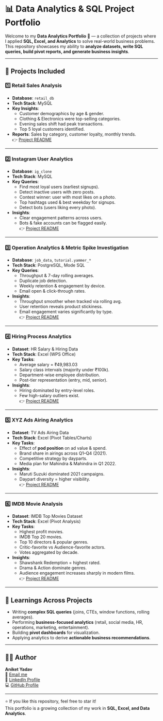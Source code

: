 # 📊 Data Analytics & SQL Project Portfolio

Welcome to my **Data Analytics Portfolio** 🚀 — a collection of projects where I applied **SQL, Excel, and Analytics** to solve real-world business problems.  
This repository showcases my ability to **analyze datasets, write SQL queries, build pivot reports, and generate business insights**.  

---

## 📂 Projects Included

### 1️⃣ Retail Sales Analysis
- **Database**: `retail_db`  
- **Tech Stack**: MySQL  
- **Key Insights**:
  - Customer demographics by age & gender.
  - Clothing & Electronics were top-selling categories.
  - Evening sales shift had peak transactions.
  - Top 5 loyal customers identified.  
- **Reports**: Sales by category, customer loyalty, monthly trends.  
👉 [Project README](./Retail-Sales-Analysis/README.md)

---

### 2️⃣ Instagram User Analytics
- **Database**: `ig_clone`  
- **Tech Stack**: MySQL  
- **Key Queries**:
  - Find most loyal users (earliest signups).
  - Detect inactive users with zero posts.
  - Contest winner: user with most likes on a photo.
  - Top hashtags used & best weekday for signups.
  - Detect bots (users liking every photo).  
- **Insights**:
  - Clear engagement patterns across users.
  - Bots & fake accounts can be flagged easily.  
👉 [Project README](./Instagram%20User%20Analytics/README.md)

---

### 3️⃣ Operation Analytics & Metric Spike Investigation
- **Database**: `job_data`, `tutorial.yammer_*`  
- **Tech Stack**: PostgreSQL, Mode SQL  
- **Key Queries**:
  - Throughput & 7-day rolling averages.
  - Duplicate job detection.
  - Weekly retention & engagement by device.
  - Email open & click-through rates.  
- **Insights**:
  - Throughput smoother when tracked via rolling avg.
  - User retention reveals product stickiness.
  - Email engagement varies significantly by type.  
👉 [Project README](./Operation-Analytics/README.md)

---

### 4️⃣ Hiring Process Analytics
- **Dataset**: HR Salary & Hiring Data  
- **Tech Stack**: Excel (WPS Office)  
- **Key Tasks**:
  - Average salary = ₹49,983.03
  - Salary class intervals (majority under ₹100k).
  - Department-wise employee distribution.
  - Post-tier representation (entry, mid, senior).  
- **Insights**:
  - Hiring dominated by entry-level roles.
  - Few high-salary outliers exist.  
👉 [Project README](./Hiring-Process-Analytics/README.md)

---

### 5️⃣ XYZ Ads Airing Analytics
- **Dataset**: TV Ads Airing Data  
- **Tech Stack**: Excel (Pivot Tables/Charts)  
- **Key Tasks**:
  - Effect of **pod position** on ad value & spend.
  - Brand share in airings across Q1–Q4 (2021).
  - Competitive strategy by dayparts.
  - Media plan for Mahindra & Mahindra in Q1 2022.  
- **Insights**:
  - Maruti Suzuki dominated 2021 campaigns.
  - Daypart diversity = higher visibility.  
👉 [Project README](./XYZ-Ads-Airing/README.md)

---

### 6️⃣ IMDB Movie Analysis
- **Dataset**: IMDB Top Movies Dataset  
- **Tech Stack**: Excel (Pivot Analysis)  
- **Key Tasks**:
  - Highest profit movies.
  - IMDB Top 20 movies.
  - Top 10 directors & popular genres.
  - Critic-favorite vs Audience-favorite actors.
  - Votes aggregated by decade.  
- **Insights**:
  - Shawshank Redemption = highest rated.
  - Drama & Action dominate genres.
  - Audience engagement increases sharply in modern films.  
👉 [Project README](./IMDB-Movie-Analysis/README.md)

---

## 🧠 Learnings Across Projects
- Writing **complex SQL queries** (joins, CTEs, window functions, rolling averages).  
- Performing **business-focused analytics** (retail, social media, HR, operations, marketing, entertainment).  
- Building **pivot dashboards** for visualization.  
- Applying analytics to derive **actionable business recommendations**.  

---

## 👨‍💻 Author

**Aniket Yadav**  
📧 [Email me](mailto:andyyadav12@gmail.com)  
🔗 [LinkedIn Profile](https://www.linkedin.com/in/aniket-yadav-/)  
💻 [GitHub Profile](https://github.com/aniket-analytics)  

---

⭐ If you like this repository, feel free to star it!  
This portfolio is a growing collection of my work in **SQL, Excel, and Data Analytics**.
